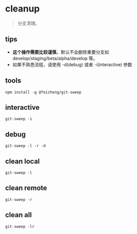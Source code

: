# cleanup
> 分支清理。

## tips
- **这个操作需要比较谨慎**，默认不会删除重要分支如 develop/staging/beta/alpha/develop 等。
- 如果不熟悉流程，请使用 -d(debug) 或者 -i(interactive) 参数

## tools
```shell
npm install -g @feizheng/git-sweep
```

## interactive
```shell
git-sweep -i
```

## debug
```shell
git-sweep -l -r -d
```

## clean local
```shell
git-sweep -l
```

## clean remote
```shell
git-sweep -r
```

## clean all
```shell
git-sweep -lr
```

